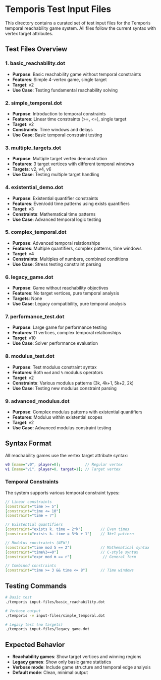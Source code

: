 # Temporis Test Input Files

This directory contains a curated set of test input files for the Temporis temporal reachability game system. All files follow the current syntax with vertex target attributes.

## Test Files Overview

### 1. **basic_reachability.dot**
- **Purpose**: Basic reachability game without temporal constraints
- **Features**: Simple 4-vertex game, single target
- **Target**: v2
- **Use Case**: Testing fundamental reachability solving

### 2. **simple_temporal.dot**
- **Purpose**: Introduction to temporal constraints
- **Features**: Linear time constraints (>=, <=), single target
- **Target**: v2
- **Constraints**: Time windows and delays
- **Use Case**: Basic temporal constraint testing

### 3. **multiple_targets.dot**
- **Purpose**: Multiple target vertex demonstration
- **Features**: 3 target vertices with different temporal windows
- **Targets**: v2, v4, v6
- **Use Case**: Testing multiple target handling

### 4. **existential_demo.dot**
- **Purpose**: Existential quantifier constraints
- **Features**: Even/odd time patterns using exists quantifiers
- **Target**: v3
- **Constraints**: Mathematical time patterns
- **Use Case**: Advanced temporal logic testing

### 5. **complex_temporal.dot**
- **Purpose**: Advanced temporal relationships
- **Features**: Multiple quantifiers, complex patterns, time windows
- **Target**: v4
- **Constraints**: Multiples of numbers, combined conditions
- **Use Case**: Stress testing constraint parsing

### 6. **legacy_game.dot**
- **Purpose**: Game without reachability objectives
- **Features**: No target vertices, pure temporal analysis
- **Targets**: None
- **Use Case**: Legacy compatibility, pure temporal analysis

### 7. **performance_test.dot**
- **Purpose**: Large game for performance testing
- **Features**: 11 vertices, complex temporal relationships
- **Target**: v10
- **Use Case**: Solver performance evaluation

### 8. **modulus_test.dot**
- **Purpose**: Test modulus constraint syntax
- **Features**: Both `mod` and `%` modulus operators
- **Target**: v2
- **Constraints**: Various modulus patterns (3k, 4k+1, 5k+2, 2k)
- **Use Case**: Testing new modulus constraint parsing

### 9. **advanced_modulus.dot**
- **Purpose**: Complex modulus patterns with existential quantifiers
- **Features**: Modulus within existential scopes
- **Target**: v2  
- **Use Case**: Advanced modulus constraint testing

## Syntax Format

All reachability games use the vertex target attribute syntax:

```dot
v0 [name="v0", player=0];           // Regular vertex
v1 [name="v1", player=0, target=1]; // Target vertex
```

### Temporal Constraints

The system supports various temporal constraint types:

```dot
// Linear constraints
[constraint="time >= 5"]
[constraint="time <= 10"] 
[constraint="time = 7"]

// Existential quantifiers
[constraint="exists k. time = 2*k"]        // Even times
[constraint="exists k. time = 3*k + 1"]    // 3k+1 pattern

// Modulus constraints (NEW!)
[constraint="time mod 5 == 2"]             // Mathematical syntax
[constraint="time%3==0"]                   // C-style syntax
[constraint="expr mod m == r"]              // General form

// Combined constraints
[constraint="time >= 3 && time <= 8"]      // Time windows
```

## Testing Commands

```bash
# Basic test
./temporis input-files/basic_reachability.dot

# Verbose output
./temporis -v input-files/simple_temporal.dot

# Legacy test (no targets)
./temporis input-files/legacy_game.dot
```

## Expected Behavior

- **Reachability games**: Show target vertices and winning regions
- **Legacy games**: Show only basic game statistics
- **Verbose mode**: Include game structure and temporal edge analysis
- **Default mode**: Clean, minimal output
